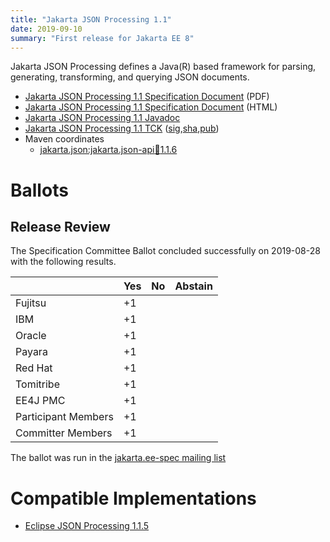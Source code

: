 ```yaml
---
title: "Jakarta JSON Processing 1.1"
date: 2019-09-10
summary: "First release for Jakarta EE 8"
---
```

Jakarta JSON Processing defines a Java(R) based framework for parsing, generating, transforming, and
querying JSON documents.

* [Jakarta JSON Processing 1.1 Specification Document](./jsonp-spec-1.1.pdf) (PDF)
* [Jakarta JSON Processing 1.1 Specification Document](./jsonp-spec-1.1.html) (HTML)
* [Jakarta JSON Processing 1.1 Javadoc](./apidocs)
* [Jakarta JSON Processing 1.1 TCK](https://download.eclipse.org/jakartaee/jsonp/1.1/jakarta-jsonp-tck-1.1.0.zip) ([sig](https://download.eclipse.org/jakartaee/jsonp/1.1/jakarta-jsonp-tck-1.1.0.zip.sig),[sha](https://download.eclipse.org/jakartaee/jsonp/1.1/jakarta-jsonp-tck-1.1.0.zip.sha256),[pub](https://jakarta.ee/specifications/jakartaee-spec-committee.pub))
* Maven coordinates
  * [jakarta.json:jakarta.json-api:jar:1.1.6](https://search.maven.org/artifact/jakarta.json/jakarta.json-api/1.1.6/jar)

# Ballots

## Release Review

The Specification Committee Ballot concluded successfully on 2019-08-28 with the following results.

|                       |  Yes    | No      | Abstain  |
|-----------------------|---------|---------|----------|
|Fujitsu                |   +1    |         |          |
|IBM                    |   +1    |         |          |
|Oracle                 |   +1    |         |          |
|Payara                 |   +1    |         |          |
|Red Hat                |   +1    |         |          |
|Tomitribe              |   +1    |         |          |
|EE4J PMC               |   +1    |         |          |
|Participant Members    |   +1    |         |          |
|Committer Members      |   +1    |         |          |

The ballot was run in the [jakarta.ee-spec mailing list](https://www.eclipse.org/lists/jakarta.ee-spec/msg00451.html)

# Compatible Implementations

* [Eclipse JSON Processing 1.1.5](https://eclipse-ee4j.github.io/jsonp)
